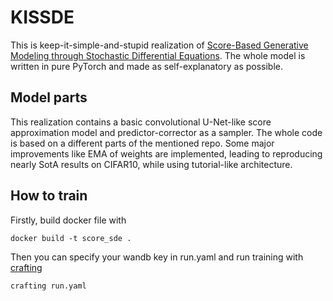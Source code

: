 # KISSDE

This is keep-it-simple-and-stupid realization of
[Score-Based Generative Modeling through Stochastic Differential Equations](https://github.com/yang-song/score_sde_pytorch).
The whole model is written in pure PyTorch and made as self-explanatory as possible.

## Model parts
This realization contains a basic convolutional U-Net-like score approximation model
and predictor-corrector as a sampler. The whole code is based on a different parts of
the mentioned repo. Some major improvements like EMA of weights are implemented, leading
to reproducing nearly SotA results on CIFAR10, while using tutorial-like architecture.

## How to train
Firstly, build docker file with
```
docker build -t score_sde .
```
Then you can specify your wandb key in run.yaml and run training with [crafting](https://pypi.org/project/crafting/0.1/)
```
crafting run.yaml
```
